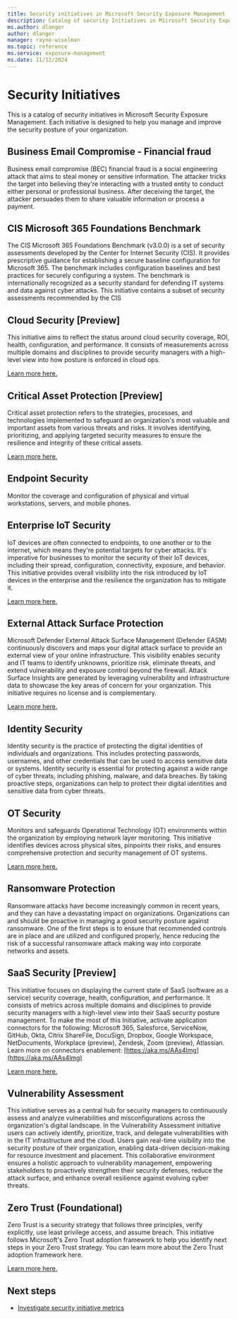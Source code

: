 ```yaml
---
title: Security initiatives in Microsoft Security Exposure Management
description: Catalog of security Initiatives in Microsoft Security Exposure Management.
ms.author: dlanger
author: dlanger
manager: rayne-wiselman
ms.topic: reference
ms.service: exposure-management
ms.date: 11/12/2024
---
```


# Security Initiatives

This is a catalog of security initiatives in Microsoft Security Exposure Management. Each initiative is designed to help you manage and improve the security posture of your organization.

## Business Email Compromise - Financial fraud

Business email compromise (BEC) financial fraud is a social engineering attack that aims to steal money or sensitive information. The attacker tricks the target into believing they're interacting with a trusted entity to conduct either personal or professional business. After deceiving the target, the attacker persuades them to share valuable information or process a payment.

## CIS Microsoft 365 Foundations Benchmark

The CIS Microsoft 365 Foundations Benchmark (v3.0.0) is a set of security assessments developed by the Center for Internet Security (CIS). It provides prescriptive guidance for establishing a secure baseline configuration for Microsoft 365. The benchmark includes configuration baselines and best practices for securely configuring a system. The benchmark is internationally recognized as a security standard for defending IT systems and data against cyber attacks. This initiative contains a subset of security assessments recommended by the CIS

## Cloud Security [Preview]

This initiative aims to reflect the status around cloud security coverage, ROI, health, configuration, and performance. It consists of measurements across multiple domains and disciplines to provide security managers with a high-level view into how posture is enforced in cloud ops.

[Learn more here.](https://aka.ms/xspm/MDC/docs)

## Critical Asset Protection [Preview]

Critical asset protection refers to the strategies, processes, and technologies implemented to safeguard an organization's most valuable and important assets from various threats and risks. It involves identifying, prioritizing, and applying targeted security measures to ensure the resilience and integrity of these critical assets.

[Learn more here.](https://aka.ms/xspm/cspm) 

## Endpoint Security

Monitor the coverage and configuration of physical and virtual workstations, servers, and mobile phones.

## Enterprise IoT Security

IoT devices are often connected to endpoints, to one another or to the internet, which means they're potential targets for cyber attacks. It's imperative for businesses to monitor the security of their IoT devices, including their spread, configuration, connectivity, exposure, and behavior. This initiative provides overall visibility into the risk introduced by IoT devices in the enterprise and the resilience the organization has to mitigate it.

[Learn more here.](https://aka.ms/xspm/MDIoT/docs)

## External Attack Surface Protection

Microsoft Defender External Attack Surface Management (Defender EASM) continuously discovers and maps your digital attack surface to provide an external view of your online infrastructure. This visibility enables security and IT teams to identify unknowns, prioritize risk, eliminate threats, and extend vulnerability and exposure control beyond the firewall. Attack Surface Insights are generated by leveraging vulnerability and infrastructure data to showcase the key areas of concern for your organization. This initiative requires no license and is complementary.

[Learn more here.](https://aka.ms/xspm/EasmLearnMore)

## Identity Security

Identity security is the practice of protecting the digital identities of individuals and organizations. This includes protecting passwords, usernames, and other credentials that can be used to access sensitive data or systems. Identity security is essential for protecting against a wide range of cyber threats, including phishing, malware, and data breaches. By taking proactive steps, organizations can help to protect their digital identities and sensitive data from cyber threats.

## OT Security

Monitors and safeguards Operational Technology (OT) environments within the organization by employing network layer monitoring. This initiative identifies devices across physical sites, pinpoints their risks, and ensures comprehensive protection and security management of OT systems.

[Learn more here.](https://aka.ms/MDIoT_get-started_doc)

## Ransomware Protection

Ransomware attacks have become increasingly common in recent years, and they can have a devastating impact on organizations. Organizations can and should be proactive in managing a good security posture against ransomware. One of the first steps is to ensure that recommended controls are in place and are utilized and configured properly, hence reducing the risk of a successful ransomware attack making way into corporate networks and assets.

## SaaS Security [Preview]

This initiative focuses on displaying the current state of SaaS (software as a service) security coverage, health, configuration, and performance. It consists of metrics across multiple domains and disciplines to provide security managers with a high-level view into their SaaS security posture management. To make the most of this Initiative, activate application connectors for the following: Microsoft 365, Salesforce, ServiceNow, GitHub, Okta, Citrix ShareFile, DocuSign, Dropbox, Google Workspace, NetDocuments, Workplace (preview), Zendesk, Zoom (preview), Atlassian. Learn more on connectors enablement: [https://aka.ms/AAs4lmg](https://aka.ms/AAs4lmg)

[Learn more here.](/defender-cloud-apps/saas-security-initiative)

## Vulnerability Assessment

This initiative serves as a central hub for security managers to continuously assess and analyze vulnerabilities and misconfigurations across the organization's digital landscape. In the Vulnerability Assessment initiative users can actively identify, prioritize, track, and delegate vulnerabilities with in the IT infrastructure and the cloud. Users gain real-time visibility into the security posture of their organization, enabling data-driven decision-making for resource investment and placement. This collaborative environment ensures a holistic approach to vulnerability management, empowering stakeholders to proactively strengthen their security defenses, reduce the attack surface, and enhance overall resilience against evolving cyber threats.

## Zero Trust (Foundational)

Zero Trust is a security strategy that follows three principles, verify explicitly, use least privilege access, and assume breach. This initiative follows Microsoft's Zero Trust adoption framework to help you identify next steps in your Zero Trust strategy. You can learn more about the Zero Trust adoption framework here.

[Learn more here.](https://aka.ms/xspm/zeroTrustLearnMore)

## Next steps

- [Investigate security initiative metrics](security-metrics.md)
